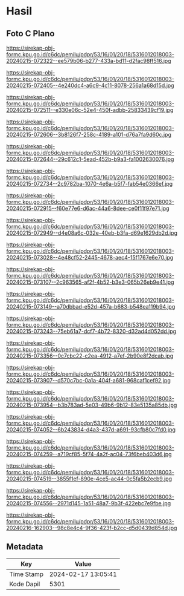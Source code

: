 # Hasil

## Foto C Plano

https://sirekap-obj-formc.kpu.go.id/c6dc/pemilu/pdpr/53/16/01/20/18/5316012018003-20240215-072322--ee579b06-b277-433a-bd11-d2fac98ff516.jpg

https://sirekap-obj-formc.kpu.go.id/c6dc/pemilu/pdpr/53/16/01/20/18/5316012018003-20240215-072405--4e240dc4-a6c9-4c11-8078-256a1a68d15d.jpg

https://sirekap-obj-formc.kpu.go.id/c6dc/pemilu/pdpr/53/16/01/20/18/5316012018003-20240215-072511--e330e06c-52e4-450f-adbb-25833439cf19.jpg

https://sirekap-obj-formc.kpu.go.id/c6dc/pemilu/pdpr/53/16/01/20/18/5316012018003-20240215-072606--3b8126f7-258c-4189-a101-d76a7fa9d60c.jpg

https://sirekap-obj-formc.kpu.go.id/c6dc/pemilu/pdpr/53/16/01/20/18/5316012018003-20240215-072644--29c612c1-5ead-452b-b9a3-fa1002630076.jpg

https://sirekap-obj-formc.kpu.go.id/c6dc/pemilu/pdpr/53/16/01/20/18/5316012018003-20240215-072734--2c9782ba-1070-4e6a-b5f7-fab54e0366ef.jpg

https://sirekap-obj-formc.kpu.go.id/c6dc/pemilu/pdpr/53/16/01/20/18/5316012018003-20240215-072915--f60e77e6-d6ac-44a6-8dee-ce0f11f97e71.jpg

https://sirekap-obj-formc.kpu.go.id/c6dc/pemilu/pdpr/53/16/01/20/18/5316012018003-20240215-072949--d4e08a6c-032e-40eb-b3fa-d69e1629db2d.jpg

https://sirekap-obj-formc.kpu.go.id/c6dc/pemilu/pdpr/53/16/01/20/18/5316012018003-20240215-073028--4e48cf52-2445-4678-aec4-15f1767e6e70.jpg

https://sirekap-obj-formc.kpu.go.id/c6dc/pemilu/pdpr/53/16/01/20/18/5316012018003-20240215-073107--2c963565-af2f-4b52-b3e3-065b26eb9e41.jpg

https://sirekap-obj-formc.kpu.go.id/c6dc/pemilu/pdpr/53/16/01/20/18/5316012018003-20240215-073149--a70dbbad-e52d-457a-b683-b548ea119b94.jpg

https://sirekap-obj-formc.kpu.go.id/c6dc/pemilu/pdpr/53/16/01/20/18/5316012018003-20240215-073243--75eb61a7-dcf7-4b72-8320-d32ad4d052dd.jpg

https://sirekap-obj-formc.kpu.go.id/c6dc/pemilu/pdpr/53/16/01/20/18/5316012018003-20240215-073356--0c7cbc22-c2ea-4912-a7ef-2b90e8f2dcab.jpg

https://sirekap-obj-formc.kpu.go.id/c6dc/pemilu/pdpr/53/16/01/20/18/5316012018003-20240215-073907--d570c7bc-0a1a-404f-a681-968caf1cef92.jpg

https://sirekap-obj-formc.kpu.go.id/c6dc/pemilu/pdpr/53/16/01/20/18/5316012018003-20240215-073954--b3b783ad-5e03-49b6-9b12-83e5135a85db.jpg

https://sirekap-obj-formc.kpu.go.id/c6dc/pemilu/pdpr/53/16/01/20/18/5316012018003-20240215-074052--6b243834-d4a3-437d-a691-93cfb80c7fd0.jpg

https://sirekap-obj-formc.kpu.go.id/c6dc/pemilu/pdpr/53/16/01/20/18/5316012018003-20240215-074259--a719cf85-5f74-4a2f-ac04-73f6beb403d6.jpg

https://sirekap-obj-formc.kpu.go.id/c6dc/pemilu/pdpr/53/16/01/20/18/5316012018003-20240215-074519--3855f1ef-890e-4ce5-ac44-0c5fa5b2ecb9.jpg

https://sirekap-obj-formc.kpu.go.id/c6dc/pemilu/pdpr/53/16/01/20/18/5316012018003-20240215-074556--2971d145-1a51-48a7-9b3f-422ebc7e9fbe.jpg

https://sirekap-obj-formc.kpu.go.id/c6dc/pemilu/pdpr/53/16/01/20/18/5316012018003-20240216-162903--98c8e4c4-9f36-423f-b2cc-d5d0439d854d.jpg


## Metadata

| Key        | Value               |
| ---------- | ------------------- |
| Time Stamp | 2024-02-17 13:05:41 |
| Kode Dapil | 5301                |



